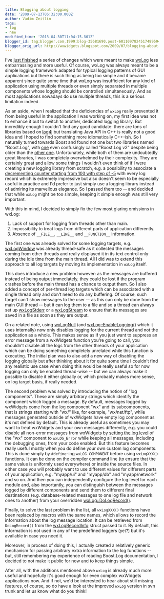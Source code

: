 ```yaml
---
title: Blogging about logging
date: '2009-07-13T06:32:00.000Z'
author: Vadim Zeitlin
tags:
- log
- new
modified_time: '2013-04-30T11:04:15.861Z'
blogger_id: tag:blogger.com,1999:blog-35681690.post-6011097824517489594
blogger_orig_url: http://wxwidgets.blogspot.com/2009/07/blogging-about-logging.html
---
```


I've [just finished] a series of changes which were meant to make [wxLog] less
embarrassing and more useful. Of course, wxLog was always meant to be a simple
logging framework adapted for typical logging patterns of GUI applications but
there is such thing as being too simple and it became apparent since quite some
time that wxLog was insufficient for any kind of application using multiple
threads or even simply separated in multiple components whose logging should be
controlled simultaneously. And as most applications nowadays do use multiple
threads, this is a serious limitation indeed.

[just finished]: https://trac.wxwidgets.org/changeset/61423
[wxLog]: http://docs.wxwidgets.org/trunk/classwx_log.html

As an aside, when I realized that the deficiencies of `wxLog` really prevented
it from being useful in the application I was working on, my first idea was not
to enhance it but to switch to another, dedicated logging library. But
incredibly enough I couldn't find any good candidate: there are tons of
libraries based on [log4j] but translating Java API in C++ is really not a good
idea and I hoped to find something more idiomatically C++-ish. So I naturally
turned towards Boost and found not one but two libraries named "Boost.Log", with
[one] even confusingly called "Boost.Log v2" despite being older than the [other
one]. Unfortunately, while both of them are undoubtedly great libraries, I was
completely overwhelmed by their complexity. They are certainly great and allow
some things I wouldn't even think of if I were creating a new logging library
from scratch, e.g. a possibility to associate a [decrementing counter starting
from 100 with step of -5] with every log record which is extremely impressive
but also doesn't seem to be especially useful in practice and I'd prefer to just
simply use a logging library instead of admiring its marvellous elegance. So I
passed them too -- and decided that while `wxLog` might be too simple, keeping
it simple enough was still very important.

[log4j]: https://logging.apache.org/log4j/1.2/index.html
[one]: http://torjo.com/log2/
[other one]: http://boost-log.sourceforge.net/libs/log/doc/html/index.html
[decrementing counter starting from 100 with step of -5]: http://boost-log.sourceforge.net/libs/log/doc/html/attributes.html#header.boost.log.attributes.counter_hpp

With this in mind, I decided to simply fix the few most glaring omissions in
wxLog:

1.  Lack of support for logging from threads other than main.
2.  Impossibility to treat logs from different parts of application differently.
3.  Absence of `__FILE__`, `__LINE__` and `__FUNCTION__` information.

The first one was already solved for some logging targets, e.g. [wxLogWindow]
was already thread-safe as it collected the messages coming from other threads
and really displayed it in its text control only during the idle time from the
main thread. All I did was to extend this approach to all log targets by moving
its implementation in `wxLog` itself.

[wxLogWindow]: http://docs.wxwidgets.org/trunk/classwx_log_window.html

This does introduce a new problem however: as the messages are buffered instead
of being output immediately, they could be lost if the program crashes before
the main thread has a chance to output them. So I also added a concept of
per-thread log targets which can be associated with a single thread only and
don't need to do any buffering. Of course, such target can't show messages to
the user -- as this can only be done from the main GUI thread -- but it can log
them to a file and so a thread can always set up [wxLogStderr] or a
[wxLogStream] to ensure that its messages are saved in a file as soon as they
are output.

[wxLogStderr]: http://docs.wxwidgets.org/trunk/classwx_log_stderr.html
[wxLogStream]: http://docs.wxwidgets.org/trunk/classwx_log_stream.html

On a related note, using [wxLogNull] (and [wxLog::EnableLogging()] which it uses
internally) now only disables logging for the current thread and not the
application as a whole. This makes sense as if you just want to suppress an
error message from a wxWidgets function you're going to call, you shouldn't
disable all the logs from the other threads of your application which can be
doing something completely unrelated while this function is executing. The
initial plan was to also add a new way of disabling the logging globally but
after thinking about it for quite some time I couldn't find any realistic use
case when doing this would be really useful so for now logging can only be
enabled thread-wise -- but we can always make it possible to disable it either
globally or, which probably makes more sense, on log target basis, if really
needed.

[wxLogNull]: http://docs.wxwidgets.org/trunk/classwx_log_null.html
[wxLog::EnableLogging()]: http://docs.wxwidgets.org/trunk/classwx_log.html#58bbfc0831eb47f0d88c9350d1f6e02d

The second problem was solved by introducing the notion of "log components".
These are simply arbitrary strings which identify the component which logged a
message. By default, messages logged by wxWidgets come from the log component
"wx" and its subcomponents, that is strings starting with "wx/" like, for
example, "wx/net/ftp", while messages generated outside of wxWidgets have empty
log component as it's not defined by default. This is already useful as
sometimes you may want to treat wxWidgets and your own messages differently,
e.g. you could disable all non-error messages from wxWidgets by [setting the log
level] of the "wx" component to `wxLOG_Error` while keeping all messages,
including the debugging ones, from your code enabled. But this feature becomes
really useful mostly when you do define your own custom log components. This is
done simply by `#define`-ing `wxLOG_COMPONENT` before using `wxLogXXX()`
functions. It can be done on the compiler command line (to ensure that the same
value is uniformly used everywhere) or inside the source files. In either case
you will probably want to use different values for different parts of your
application, e.g. "myapp/ui" and "myapp/db" and "myapp/network" and so on. And
then you can independently configure the log level for each module and, also
importantly, you can distinguish between the messages logged by different
components and send them to different final destinations (e.g. database-related
messages to one log file and network ones to another) from your overridden
[wxLog::DoLogRecord()].

[setting the log level]: http://docs.wxwidgets.org/trunk/classwx_log.html#7ae244e71dff20efd3a37b3718841a39
[wxLog::DoLogRecord()]: http://docs.wxwidgets.org/trunk/classwx_log.html#ede0ff7812690d487de845b7f3095dfd

Finally, to solve the last problem in the list, all `wxLogXXX()` functions have
been replaced by macros with the same names, which allows to record the
information about the log message location. It can be retrieved from
`DoLogRecord()` from the [wxLogRecordInfo] struct passed to it. By default, this
information is not used in any of the predefined loggers (yet?) but it's
available in case you need it.

[wxLogRecordInfo]: http://docs.wxwidgets.org/trunk/classwx_log_record_info.html

Moreover, in process of doing this, I actually created a relatively generic
mechanism for passing arbitrary extra information to the log functions -- but,
still remembering my experience of reading Boost.Log documentation, I decided to
not make it public for now and to keep things simple.

After all, with the additions mentioned above `wxLog` is already much more
useful and hopefully it's good enough for even complex wxWidgets applications
now. And if not, we'd be interested to hear about still missing features, of
course, so do have a look at the improved `wxLog` version in svn trunk and let
us know what do you think!
